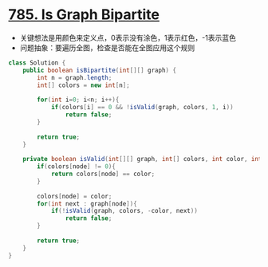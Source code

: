 # [785. Is Graph Bipartite](https://leetcode.com/problems/is-graph-bipartite/)
* 关键想法是用颜色来定义点，0表示没有涂色，1表示红色，-1表示蓝色
* 问题抽象：要遍历全图，检查是否能在全图应用这个规则

```java
class Solution {
    public boolean isBipartite(int[][] graph) {
        int n = graph.length;
        int[] colors = new int[n];
        
        for(int i=0; i<n; i++){
            if(colors[i] == 0 && !isValid(graph, colors, 1, i))
                return false;
        }
        
        return true;
    }
    
    private boolean isValid(int[][] graph, int[] colors, int color, int node){
        if(colors[node] != 0){
            return colors[node] == color;
        }
        
        colors[node] = color;
        for(int next : graph[node]){
            if(!isValid(graph, colors, -color, next))
                return false;
        }
        
        return true;
    }
}

```
